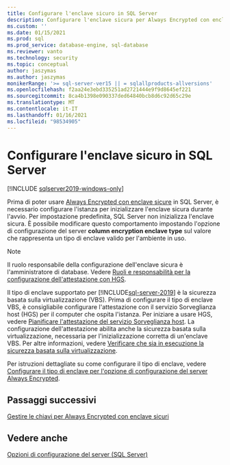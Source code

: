```yaml
---
title: Configurare l'enclave sicuro in SQL Server
description: Configurare l'enclave sicura per Always Encrypted con enclave sicure in SQL Server.
ms.custom: ''
ms.date: 01/15/2021
ms.prod: sql
ms.prod_service: database-engine, sql-database
ms.reviewer: vanto
ms.technology: security
ms.topic: conceptual
author: jaszymas
ms.author: jaszymas
monikerRange: '>= sql-server-ver15 || = sqlallproducts-allversions'
ms.openlocfilehash: f2aa24e3ebd335251ad2721444e9f9d8645ef221
ms.sourcegitcommit: 8ca4b1398e090337ded64840bcb8d6c92d65c29e
ms.translationtype: MT
ms.contentlocale: it-IT
ms.lasthandoff: 01/16/2021
ms.locfileid: "98534905"
---
```

# <a name="configure-the-secure-enclave-in-sql-server"></a>Configurare l'enclave sicuro in SQL Server

[!INCLUDE [sqlserver2019-windows-only](../../../includes/applies-to-version/sqlserver2019-windows-only.md)]

Prima di poter usare [Always Encrypted con enclave sicure](always-encrypted-enclaves.md) in SQL Server, è necessario configurare l'istanza per inizializzare l'enclave sicura durante l'avvio. Per impostazione predefinita, SQL Server non inizializza l'enclave sicura. È possibile modificare questo comportamento impostando l'opzione di configurazione del server **column encryption enclave type** sul valore che rappresenta un tipo di enclave valido per l'ambiente in uso.

> [!NOTE]
> Il ruolo responsabile della configurazione dell'enclave sicura è l'amministratore di database. Vedere [Ruoli e responsabilità per la configurazione dell'attestazione con HGS](always-encrypted-enclaves-host-guardian-service-plan.md#roles-and-responsibilities-when-configuring-attestation-with-hgs).

Il tipo di enclave supportato per [!INCLUDE[sql-server-2019](../../../includes/sssqlv15-md.md)] è la sicurezza basata sulla virtualizzazione (VBS). Prima di configurare il tipo di enclave VBS, è consigliabile configurare l'attestazione con il servizio Sorveglianza host (HGS) per il computer che ospita l'istanza. Per iniziare a usare HGS, vedere [Pianificare l'attestazione del servizio Sorveglianza host](always-encrypted-enclaves-host-guardian-service-plan.md). La configurazione dell'attestazione abilita anche la sicurezza basata sulla virtualizzazione, necessaria per l'inizializzazione corretta di un'enclave VBS. Per altre informazioni, vedere [Verificare che sia in esecuzione la sicurezza basata sulla virtualizzazione](always-encrypted-enclaves-host-guardian-service-register.md#step-2-verify-virtualization-based-security-is-running).

Per istruzioni dettagliate su come configurare il tipo di enclave, vedere [Configurare il tipo di enclave per l'opzione di configurazione del server Always Encrypted](../../../database-engine/configure-windows/configure-column-encryption-enclave-type.md).

## <a name="next-steps"></a>Passaggi successivi

 [Gestire le chiavi per Always Encrypted con enclave sicuri](always-encrypted-enclaves-manage-keys.md)

## <a name="see-also"></a>Vedere anche  
 
 [Opzioni di configurazione del server (SQL Server)](../../../database-engine/configure-windows/server-configuration-options-sql-server.md)

